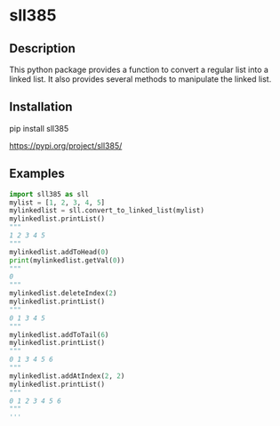 # sll385

## Description

This python package provides a function to convert a regular list into a linked list. It also provides several methods to manipulate the linked list.

## Installation

pip install sll385

https://pypi.org/project/sll385/


## Examples

```python
import sll385 as sll
mylist = [1, 2, 3, 4, 5]
mylinkedlist = sll.convert_to_linked_list(mylist)
mylinkedlist.printList()
"""
1 2 3 4 5
"""
mylinkedlist.addToHead(0)
print(mylinkedlist.getVal(0))
"""
0
"""
mylinkedlist.deleteIndex(2)
mylinkedlist.printList()
"""
0 1 3 4 5
"""
mylinkedlist.addToTail(6)
mylinkedlist.printList()
"""
0 1 3 4 5 6
"""
mylinkedlist.addAtIndex(2, 2)
mylinkedlist.printList()
"""
0 1 2 3 4 5 6
"""
'''
